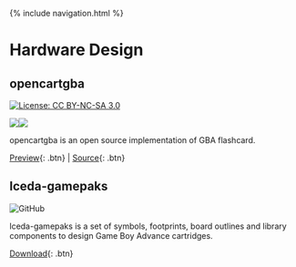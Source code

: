{% include navigation.html %}

# Hardware Design

## opencartgba

[![License: CC BY-NC-SA 3.0](https://img.shields.io/badge/License-CC%20BY--NC--SA%203.0-lightgrey.svg)](https://creativecommons.org/licenses/by-nc-sa/3.0/)

![](https://user-images.githubusercontent.com/8841957/189511060-3b1edc65-4567-4b54-8b3b-69786cc8ea06.png)![](https://user-images.githubusercontent.com/8841957/189511064-87afa753-0409-4f3c-a20f-91ce89a475c4.png)

opencartgba is an open source implementation of GBA flashcard.

[Preview](https://oshwhub.com/laqieer/opencartgba){: .btn} | [Source](https://github.com/laqieer/opencartgba){: .btn}

## lceda-gamepaks

![GitHub](https://img.shields.io/github/license/laqieer/lceda-gamepaks)

lceda-gamepaks is a set of symbols, footprints, board outlines and library components to design Game Boy Advance cartridges.

[Download](https://github.com/laqieer/lceda-gamepaks){: .btn}
